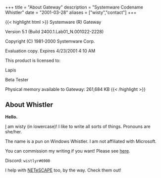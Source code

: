 +++
title = "About Gateway"
description = "Systemware Codename Whistler"
date = "2001-03-28"
aliases = ["wisty","contact"]
+++

{{< highlight html >}}
Systemware (R) Gateway

Version 5.1 (Build 2400.1.Lab01_N.001022-2228)

Copyright (C) 1981-2000 Systemware Corp.

Evaluation copy. Expires 4/23/2001 4:10 AM

This product is licensed to:

Lapis

Beta Tester

Physical memory available to Gateway: 261,684 KB
{{< /highlight >}}

## About Whistler

**Hello.**

[I](/lapis/) am wisty (in lowercase)! I like to write all sorts of things. Pronouns are she/her.

The name is a pun on Windows Whistler. I am not affiliated with Microsoft.

You can commission my writing if you want! Please see [here](https://whistler.page/comm).

Discord: `wistlyr#6900`

I help with [NETeSCAPE](https://netescape.org) too, by the way. Check them out!
